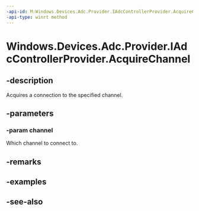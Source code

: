 ```yaml
---
-api-id: M:Windows.Devices.Adc.Provider.IAdcControllerProvider.AcquireChannel(System.Int32)
-api-type: winrt method
---
```


<!-- Method syntax
public void AcquireChannel(System.Int32 channel)
-->

# Windows.Devices.Adc.Provider.IAdcControllerProvider.AcquireChannel

## -description
Acquires a connection to the specified channel.

## -parameters
### -param channel
Which channel to connect to.

## -remarks

## -examples

## -see-also
